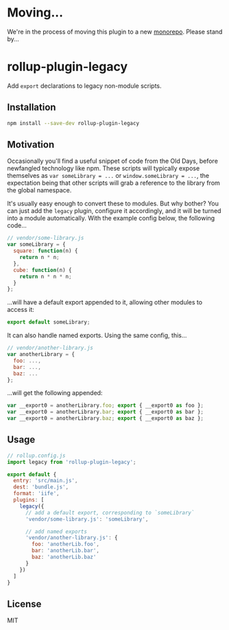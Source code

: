 # Moving...

We're in the process of moving this plugin to a new [monorepo](https://github.com/rollup/plugins). Please stand by...

# rollup-plugin-legacy

Add `export` declarations to legacy non-module scripts.

## Installation

```bash
npm install --save-dev rollup-plugin-legacy
```

## Motivation

Occasionally you'll find a useful snippet of code from the Old Days, before newfangled technology like npm. These scripts will typically expose themselves as `var someLibrary = ...` or `window.someLibrary = ...`, the expectation being that other scripts will grab a reference to the library from the global namespace.

It's usually easy enough to convert these to modules. But why bother? You can just add the `legacy` plugin, configure it accordingly, and it will be turned into a module automatically. With the example config below, the following code...

```js
// vendor/some-library.js
var someLibrary = {
  square: function(n) {
    return n * n;
  },
  cube: function(n) {
    return n * n * n;
  }
};
```

...will have a default export appended to it, allowing other modules to access it:

```js
export default someLibrary;
```

It can also handle named exports. Using the same config, this...

```js
// vendor/another-library.js
var anotherLibrary = {
  foo: ...,
  bar: ...,
  baz: ...
};
```

...will get the following appended:

```js
var __export0 = anotherLibrary.foo; export { __export0 as foo };
var __export0 = anotherLibrary.bar; export { __export0 as bar };
var __export0 = anotherLibrary.baz; export { __export0 as baz };
```

## Usage

```js
// rollup.config.js
import legacy from 'rollup-plugin-legacy';

export default {
  entry: 'src/main.js',
  dest: 'bundle.js',
  format: 'iife',
  plugins: [
    legacy({
      // add a default export, corresponding to `someLibrary`
      'vendor/some-library.js': 'someLibrary',

      // add named exports
      'vendor/another-library.js': {
        foo: 'anotherLib.foo',
        bar: 'anotherLib.bar',
        baz: 'anotherLib.baz'
      }
    })
  ]
}
```

## License

MIT
